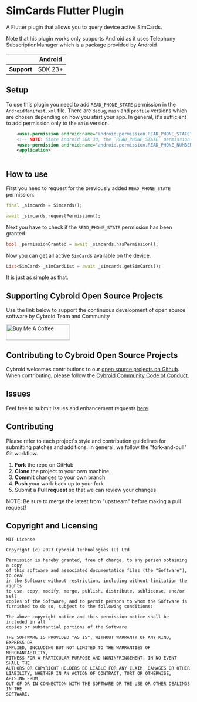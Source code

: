 # SimCards Flutter Plugin

<?code-excerpt path-base="example/lib"?>

A Flutter plugin that allows you to query device active SimCards.

Note that his plugin works only supports Android as it uses Telephony SubscriptionManager which is a package provided by Android

|             | Android |
| ----------- | ------- |
| **Support** | SDK 23+ |

## Setup

To use this plugin you need to add `READ_PHONE_STATE` permission in the `AndroidManifest.xml` file. There are `debug`, `main` and `profile` versions which are chosen depending on how you start your app. In general, it's sufficient to add permission only to the `main` version.

```xml
    <uses-permission android:name="android.permission.READ_PHONE_STATE" />
    <!-- NOTE: Since Android SDK 30, the `READ_PHONE_STATE` permission changed to `READ_PHONE_NUMBERS` -->
    <uses-permission android:name="android.permission.READ_PHONE_NUMBERS" />
    <application>
    ...
```

## How to use

First you need to request for the previously added `READ_PHONE_STATE` permission.

```dart
final _simcards = Simcards();

await _simcards.requestPermission();
```

Next you have to check if the `READ_PHONE_STATE` permission has been granted

```dart
bool _permissionGranted = await _simcards.hasPermission();
```

Now you can get all active `SimCard`s available on the device.

```dart
List<SimCard> _simCardList = await _simcards.getSimCards();
```

It is just as simple as that.

Supporting Cybroid Open Source Projects
---------------------------------------
Use the link below to support the continuous development of open source software by Cybroid Team and Community

<a href="https://www.buymeacoffee.com/drexsoftorg" target="_blank"><img src="https://www.buymeacoffee.com/assets/img/custom_images/orange_img.png" alt="Buy Me A Coffee" style="height: 41px !important;width: 174px !important;box-shadow: 0px 3px 2px 0px rgba(190, 190, 190, 0.5) !important;-webkit-box-shadow: 0px 3px 2px 0px rgba(190, 190, 190, 0.5) !important;" ></a>

Contributing to Cybroid Open Source Projects
--------------------------------------------

Cybroid welcomes contributions to our [open source projects on Github](http://github.com/cybroidtech/). When contributing, please follow the [Cybroid Community Code of Conduct](https://github.com/cybroidtech/simcards/blob//CODE_OF_CONDUCT.md).

Issues
------

Feel free to submit issues and enhancement requests [here](https://github.com/cybroidtech/simcards/issues).

Contributing
------------

Please refer to each project's style and contribution guidelines for submitting patches and additions. In general, we follow the "fork-and-pull" Git workflow.

 1. **Fork** the repo on GitHub
 2. **Clone** the project to your own machine
 3. **Commit** changes to your own branch
 4. **Push** your work back up to your fork
 5. Submit a **Pull request** so that we can review your changes

NOTE: Be sure to merge the latest from "upstream" before making a pull request!

Copyright and Licensing
-----------------------
```
MIT License

Copyright (c) 2023 Cybroid Technologies (U) Ltd

Permission is hereby granted, free of charge, to any person obtaining a copy
of this software and associated documentation files (the "Software"), to deal
in the Software without restriction, including without limitation the rights
to use, copy, modify, merge, publish, distribute, sublicense, and/or sell
copies of the Software, and to permit persons to whom the Software is
furnished to do so, subject to the following conditions:

The above copyright notice and this permission notice shall be included in all
copies or substantial portions of the Software.

THE SOFTWARE IS PROVIDED "AS IS", WITHOUT WARRANTY OF ANY KIND, EXPRESS OR
IMPLIED, INCLUDING BUT NOT LIMITED TO THE WARRANTIES OF MERCHANTABILITY,
FITNESS FOR A PARTICULAR PURPOSE AND NONINFRINGEMENT. IN NO EVENT SHALL THE
AUTHORS OR COPYRIGHT HOLDERS BE LIABLE FOR ANY CLAIM, DAMAGES OR OTHER
LIABILITY, WHETHER IN AN ACTION OF CONTRACT, TORT OR OTHERWISE, ARISING FROM,
OUT OF OR IN CONNECTION WITH THE SOFTWARE OR THE USE OR OTHER DEALINGS IN THE
SOFTWARE.

```
